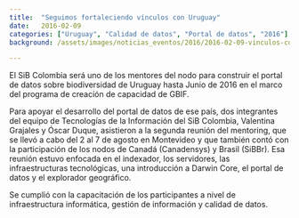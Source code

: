 ```yaml
---
title:  "Seguimos fortaleciendo vínculos con Uruguay"
date:   2016-02-09
categories: ["Uruguay", "Calidad de datos", "Portal de datos", "2016"]
background: /assets/images/noticias_eventos/2016/2016-02-09-vinculos-con-Uruguay.png

---
```


El SiB Colombia será uno de los mentores del nodo para construir el portal de datos sobre biodiversidad de Uruguay hasta Junio de 2016 en el marco del programa de creación de capacidad de GBIF.   

Para apoyar el desarrollo del portal de datos de ese país, dos integrantes del equipo de Tecnologías de la Información del SiB Colombia, Valentina Grajales y Óscar Duque, asistieron a la segunda reunión del mentoring, que se llevó a cabo del 2 al 7 de agosto en Montevideo y que también contó con la participación de los nodos de Canadá (Canadensys) y Brasil (SiBBr). Esa reunión estuvo enfocada en el indexador, los servidores, las infraestructuras tecnológicas, una introducción a Darwin Core, el portal de datos y el explorador geográfico.  

Se cumplió con la capacitación de los participantes  a nivel de infraestructura informática, gestión de información y calidad de datos.
